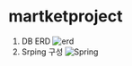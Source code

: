 # martketproject

1. DB ERD
  ![erd](https://user-images.githubusercontent.com/14936004/154830685-4aec5e8d-2034-4316-915b-5d2998387b1e.png)
2. Srping 구성
  ![Spring](https://user-images.githubusercontent.com/14936004/154830722-21032ff2-3877-4014-8b1b-2c5b1e571895.png)

